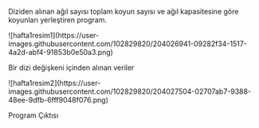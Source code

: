 <p>Diziden alınan ağıl sayısı toplam koyun sayısı ve ağıl kapasitesine göre koyunları yerleştiren program.</p>
![hafta1resim1](https://user-images.githubusercontent.com/102829820/204026941-09282f34-1517-4a2d-abf4-91853b0e50a3.png)
<p>Bir dizi değişkeni içinden alınan veriler</p>
![hafta1resim2](https://user-images.githubusercontent.com/102829820/204027504-02707ab7-9388-48ee-9dfb-6fff9048f076.png)
<p>Program Çıktısı</p>
